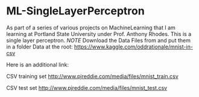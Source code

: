 # ML-SingleLayerPerceptron
As part of a series of various projects on MachineLearning that I am learning at Portland State University under Prof. Anthony Rhodes. This is a single layer perceptron.
*NOTE* Download the Data Files from and put them in a folder Data at the root: 
https://www.kaggle.com/oddrationale/mnist-in-csv

Here is an additional link:

CSV training set http://www.pjreddie.com/media/files/mnist_train.csv

CSV test set http://www.pjreddie.com/media/files/mnist_test.csv
